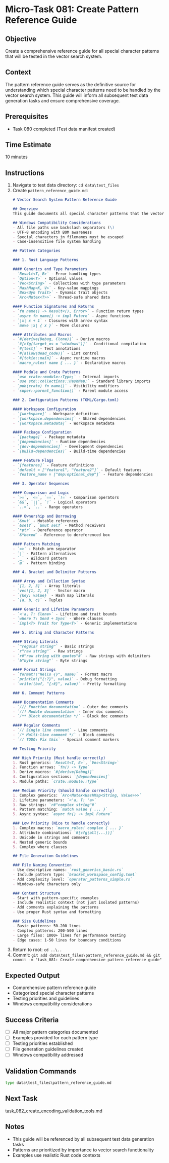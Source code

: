 # Micro-Task 081: Create Pattern Reference Guide

## Objective
Create a comprehensive reference guide for all special character patterns that will be tested in the vector search system.

## Context
The pattern reference guide serves as the definitive source for understanding which special character patterns need to be handled by the vector search system. This guide will inform all subsequent test data generation tasks and ensure comprehensive coverage.

## Prerequisites
- Task 080 completed (Test data manifest created)

## Time Estimate
10 minutes

## Instructions
1. Navigate to test data directory: `cd data\test_files`
2. Create `pattern_reference_guide.md`:
   ```markdown
   # Vector Search System Pattern Reference Guide
   
   ## Overview
   This guide documents all special character patterns that the vector search system must handle correctly. Each pattern includes examples, common contexts, and testing requirements.
   
   ## Windows Compatibility Considerations
   - All file paths use backslash separators (\)
   - UTF-8 encoding with BOM awareness
   - Special characters in filenames must be escaped
   - Case-insensitive file system handling
   
   ## Pattern Categories
   
   ### 1. Rust Language Patterns
   
   #### Generics and Type Parameters
   - `Result<T, E>` - Error handling types
   - `Option<T>` - Optional values
   - `Vec<String>` - Collections with type parameters
   - `HashMap<K, V>` - Key-value mappings
   - `Box<dyn Trait>` - Dynamic trait objects
   - `Arc<Mutex<T>>` - Thread-safe shared data
   
   #### Function Signatures and Returns
   - `fn name() -> Result<(), Error>` - Function return types
   - `async fn name() -> impl Future` - Async functions
   - `|x| x + 1` - Closures with arrow syntax
   - `move |x| { x }` - Move closures
   
   #### Attributes and Macros
   - `#[derive(Debug, Clone)]` - Derive macros
   - `#[cfg(target_os = "windows")]` - Conditional compilation
   - `#[test]` - Test annotations
   - `#[allow(dead_code)]` - Lint control
   - `#[tokio::main]` - Async runtime macros
   - `macro_rules! name { ... }` - Declarative macros
   
   #### Module and Crate Patterns
   - `use crate::module::Type;` - Internal imports
   - `use std::collections::HashMap;` - Standard library imports
   - `pub(crate) fn name()` - Visibility modifiers
   - `super::parent_function()` - Parent module access
   
   ### 2. Configuration Patterns (TOML/Cargo.toml)
   
   #### Workspace Configuration
   - `[workspace]` - Workspace definition
   - `[workspace.dependencies]` - Shared dependencies
   - `[workspace.metadata]` - Workspace metadata
   
   #### Package Configuration
   - `[package]` - Package metadata
   - `[dependencies]` - Runtime dependencies
   - `[dev-dependencies]` - Development dependencies
   - `[build-dependencies]` - Build-time dependencies
   
   #### Feature Flags
   - `[features]` - Feature definitions
   - `default = ["feature1", "feature2"]` - Default features
   - `feature_name = ["dep:optional_dep"]` - Feature dependencies
   
   ### 3. Operator Sequences
   
   #### Comparison and Logic
   - `>=`, `<=`, `==`, `!=` - Comparison operators
   - `&&`, `||`, `!` - Logical operators
   - `..=`, `..` - Range operators
   
   #### Ownership and Borrowing
   - `&mut` - Mutable references
   - `&self`, `&mut self` - Method receivers
   - `*ptr` - Dereference operator
   - `&*boxed` - Reference to dereferenced box
   
   #### Pattern Matching
   - `=>` - Match arm separator
   - `|` - Pattern alternatives
   - `_` - Wildcard pattern
   - `@` - Pattern binding
   
   ### 4. Bracket and Delimiter Patterns
   
   #### Array and Collection Syntax
   - `[1, 2, 3]` - Array literals
   - `vec![1, 2, 3]` - Vector macro
   - `{key: value}` - Hash map literals
   - `(a, b, c)` - Tuples
   
   #### Generic and Lifetime Parameters
   - `<'a, T: Clone>` - Lifetime and trait bounds
   - `where T: Send + Sync` - Where clauses
   - `impl<T> Trait for Type<T>` - Generic implementations
   
   ### 5. String and Character Patterns
   
   #### String Literals
   - `"regular string"` - Basic strings
   - `r"raw string"` - Raw strings
   - `r#"raw string with quotes"#` - Raw strings with delimiters
   - `b"byte string"` - Byte strings
   
   #### Format Strings
   - `format!("Hello {}", name)` - Format macro
   - `println!("{:?}", value)` - Debug formatting
   - `write!(buf, "{:#}", value)` - Pretty formatting
   
   ### 6. Comment Patterns
   
   #### Documentation Comments
   - `/// Function documentation` - Outer doc comments
   - `//! Module documentation` - Inner doc comments
   - `/** Block documentation */` - Block doc comments
   
   #### Regular Comments
   - `// Single line comment` - Line comments
   - `/* Multi-line comment */` - Block comments
   - `// TODO: Fix this` - Special comment markers
   
   ## Testing Priority
   
   ### High Priority (Must handle correctly)
   1. Rust generics: `Result<T, E>`, `Vec<String>`
   2. Function arrows: `fn() -> Type`
   3. Derive macros: `#[derive(Debug)]`
   4. Configuration sections: `[dependencies]`
   5. Module paths: `crate::module::Type`
   
   ### Medium Priority (Should handle correctly)
   1. Complex generics: `Arc<Mutex<HashMap<String, Value>>>`
   2. Lifetime parameters: `<'a, T: 'a>`
   3. Raw strings: `r#"complex string"#`
   4. Pattern matching: `match value { ... }`
   5. Async syntax: `async fn() -> impl Future`
   
   ### Low Priority (Nice to handle correctly)
   1. Complex macros: `macro_rules! complex { ... }`
   2. Attribute combinations: `#[cfg(all(...))]`
   3. Unicode in strings and comments
   4. Nested generic bounds
   5. Complex where clauses
   
   ## File Generation Guidelines
   
   ### File Naming Convention
   - Use descriptive names: `rust_generics_basic.rs`
   - Include pattern type: `bracket_workspace_config.toml`
   - Add complexity level: `operator_patterns_simple.rs`
   - Windows-safe characters only
   
   ### Content Structure
   - Start with pattern-specific examples
   - Include realistic context (not just isolated patterns)
   - Add comments explaining the patterns
   - Use proper Rust syntax and formatting
   
   ### Size Guidelines
   - Basic patterns: 50-200 lines
   - Complex patterns: 200-500 lines
   - Large files: 1000+ lines for performance testing
   - Edge cases: 1-50 lines for boundary conditions
   ```
3. Return to root: `cd ..\..`
4. Commit: `git add data\test_files\pattern_reference_guide.md && git commit -m "task_081: Create comprehensive pattern reference guide"`

## Expected Output
- Comprehensive pattern reference guide
- Categorized special character patterns
- Testing priorities and guidelines
- Windows compatibility considerations

## Success Criteria
- [ ] All major pattern categories documented
- [ ] Examples provided for each pattern type
- [ ] Testing priorities established
- [ ] File generation guidelines created
- [ ] Windows compatibility addressed

## Validation Commands
```cmd
type data\test_files\pattern_reference_guide.md
```

## Next Task
task_082_create_encoding_validation_tools.md

## Notes
- This guide will be referenced by all subsequent test data generation tasks
- Patterns are prioritized by importance to vector search functionality
- Examples use realistic Rust code contexts